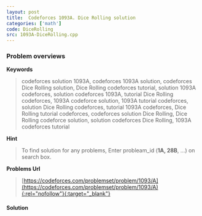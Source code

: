 ```yaml
---
layout: post
title:  Codeforces 1093A. Dice Rolling solution
categories: ['math']
code: DiceRolling
src: 1093A-DiceRolling.cpp
---
```

### **Problem overviews**

**Keywords**
> codeforces solution 1093A, codeforces 1093A solution, codeforces Dice Rolling solution, Dice Rolling codeforces tutorial, solution 1093A codeforces, solution codeforces 1093A, tutorial Dice Rolling codeforces, 1093A codeforce solution, 1093A tutorial codeforces, solution Dice Rolling codeforces, tutorial 1093A codeforces, Dice Rolling tutorial codeforces, codeforces solution Dice Rolling, Dice Rolling codeforce solution, solution codeforces Dice Rolling, 1093A codeforces tutorial

**Hint**
> To find solution for any problems, Enter probleam_id (**1A, 28B**, ...) on search box. 

**Problems Url**
> [https://codeforces.com/problemset/problem/1093/A](https://codeforces.com/problemset/problem/1093/A){:rel="nofollow"}{:target="_blank"}

#### **Solution**



